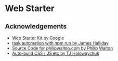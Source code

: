 # Web Starter

## Acknowledgements

* [Web Starter Kit by Google](https://developers.google.com/web/tools/starter-kit/)
* [task automation with npm run by James Halliday](http://substack.net/task_automation_with_npm_run)
* [Source Code for philipwalton.com by Philip Walton](https://github.com/philipwalton/blog)
* [Auto-build CSS / JS etc by TJ Holowaychuk](https://github.com/tj/watch#auto-build-css--js-etc)
